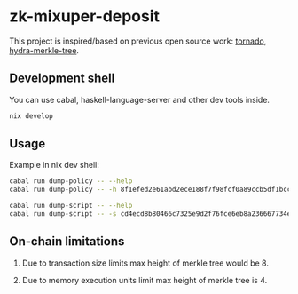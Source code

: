 # zk-mixuper-deposit

This project is inspired/based on previous open source work: [tornado](https://github.com/tornadocash/tornado-core), [hydra-merkle-tree](https://github.com/input-output-hk/hydra/tree/master/plutus-merkle-tree).

## Development shell

You can use cabal, haskell-language-server and other dev tools inside.

```sh
nix develop
```

## Usage

Example in nix dev shell:

```sh
cabal run dump-policy -- --help
cabal run dump-policy -- -h 8f1efed2e61abd2ece188f7f98fcf0a89ccb5df1bcc7d1f6acb0f01bd2676070 -x 1
```

```sh
cabal run dump-script -- --help
cabal run dump-script -- -s cd4ecd8b80466c7325e9d2f76fce6eb8a236667734eb1646bcfdcb51 -h 7
```

## On-chain limitations

1. Due to transaction size limits max height of merkle tree would be 8.

2. Due to memory execution units limit max height of merkle tree is 4.
